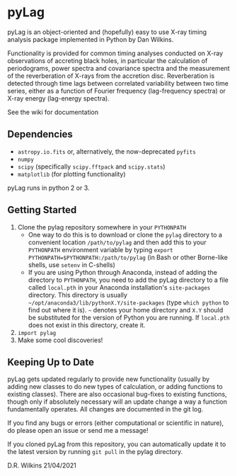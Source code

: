 # pyLag
pyLag is an object-oriented and (hopefully) easy to use X-ray timing analysis package implemented in Python by Dan Wilkins.

Functionality is provided for common timing analyses conducted on X-ray observations of accreting black holes, in particular the calculation of periodograms, power spectra and covariance spectra and the measurement of the reverberation of X-rays from the accretion disc. Reverberation is detected through time lags between correlated variability between two time series, either as a function of Fourier frequency (lag-frequency spectra) or X-ray energy (lag-energy spectra).

See the wiki for documentation

Dependencies
------------
- `astropy.io.fits` or, alternatively, the now-deprecated `pyfits`
- `numpy`
- `scipy` (specifically `scipy.fftpack` and `scipy.stats`)
- `matplotlib` (for plotting functionality)

pyLag runs in python 2 or 3.

Getting Started
---------------
1) Clone the pylag repository somewhere in your `PYTHONPATH`
    - One way to do this is to download or clone the `pylag` directory to a convenient location `/path/to/pylag` and then add this to your `PYTHONPATH` environment variable by typing `export PYTHONPATH=$PYTHONPATH:/path/to/pylag` (in Bash or other Borne-like shells, use `setenv` in C-shells)
    - If you are using Python through Anaconda, instead of adding the directory to `PYTHONPATH`, you need to add the pyLag directory to a file called `local.pth` in your Anaconda installation's `site-packages` directory. This directory is usually `~/opt/anaconda3/lib/pythonX.Y/site-packages` (type `which python` to find out where it is). `~` denotes your home directory and `X.Y` should be substituted for the version of Python you are running. If `local.pth` does not exist in this directory, create it.
2) `import pylag`
3) Make some cool discoveries!

Keeping Up to Date
------------------
pyLag gets updated regularly to provide new functionality (usually by adding new classes to do new types of calculation, or adding functions to existing classes). There are also occasional bug-fixes to existing functions, though only if absolutely necessary will an update change a way a function fundamentally operates. All changes are documented in the git log.

If you find any bugs or errors (either computational or scientific in nature), do please open an issue or send me a message!

If you cloned pyLag from this repository, you can automatically update it to the latest version by running `git pull` in the pylag directory.

D.R. Wilkins 21/04/2021
